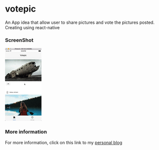 # votepic
An App idea that allow user to share pictures and vote the pictures posted. Creating using react-native

### ScreenShot
![Screenshot](https://github.com/clementpeihengtan/clement-tph/blob/gh-pages/assets/images/react-app-test.gif)

### More information
For more information, click on this link to my [personal blog](https://clementpeihengtan.github.io/clement-tph/mediator/feature/2017/11/11/Instagram-like-application-with-react-native.html)
